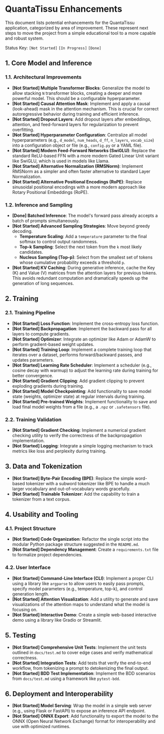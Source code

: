 # QuantaTissu Enhancements

This document lists potential enhancements for the QuantaTissu application, categorized by area of improvement. These represent next steps to move the project from a simple educational tool to a more capable and robust system.

Status Key: `[Not Started]` `[In Progress]` `[Done]`

## 1. Core Model and Inference

### 1.1. Architectural Improvements
-   **[Not Started] Multiple Transformer Blocks**: Generalize the model to allow stacking `N` transformer blocks, creating a deeper and more powerful model. This should be a configurable hyperparameter.
-   **[Not Started] Causal Attention Mask**: Implement and apply a causal (look-ahead) mask in the attention mechanism. This is crucial for correct autoregressive behavior during training and efficient inference.
-   **[Not Started] Dropout Layers**: Add dropout layers after embeddings, attention, and feed-forward layers for regularization to prevent overfitting.
-   **[Not Started] Hyperparameter Configuration**: Centralize all model hyperparameters (e.g., `d_model`, `num_heads`, `d_ff`, `n_layers`, `vocab_size`) into a configuration object or file (e.g., `config.py` or a YAML file).
-   **[Not Started] Modern Feed-Forward Networks (SwiGLU)**: Replace the standard ReLU-based FFN with a more modern Gated Linear Unit variant like SwiGLU, which is used in models like Llama.
-   **[Not Started] Alternative Normalization (RMSNorm)**: Implement RMSNorm as a simpler and often faster alternative to standard Layer Normalization.
-   **[Not Started] Alternative Positional Encodings (RoPE)**: Replace sinusoidal positional encodings with a more modern approach like Rotary Positional Embeddings (RoPE).

### 1.2. Inference and Sampling
-   **[Done] Batched Inference**: The model's forward pass already accepts a batch of prompts simultaneously.
-   **[Not Started] Advanced Sampling Strategies**: Move beyond greedy decoding.
    -   **Temperature Scaling**: Add a `temperature` parameter to the final softmax to control output randomness.
    -   **Top-k Sampling**: Select the next token from the `k` most likely candidates.
    -   **Nucleus Sampling (Top-p)**: Select from the smallest set of tokens whose cumulative probability exceeds a threshold `p`.
-   **[Not Started] KV Caching**: During generative inference, cache the Key (K) and Value (V) matrices from the attention layers for previous tokens. This avoids redundant computation and dramatically speeds up the generation of long sequences.

## 2. Training

### 2.1. Training Pipeline
-   **[Not Started] Loss Function**: Implement the cross-entropy loss function.
-   **[Not Started] Backpropagation**: Implement the backward pass for all layers to compute gradients.
-   **[Not Started] Optimizer**: Integrate an optimizer like Adam or AdamW to perform gradient-based weight updates.
-   **[Not Started] Training Loop**: Implement a complete training loop that iterates over a dataset, performs forward/backward passes, and updates parameters.
-   **[Not Started] Learning Rate Scheduler**: Implement a scheduler (e.g., cosine decay with warmup) to adjust the learning rate during training for better convergence.
-   **[Not Started] Gradient Clipping**: Add gradient clipping to prevent exploding gradients during training.
-   **[Not Started] Model Checkpointing**: Add functionality to save model state (weights, optimizer state) at regular intervals during training.
-   **[Not Started] Pre-trained Weights**: Implement functionality to save and load final model weights from a file (e.g., a `.npz` or `.safetensors` file).

### 2.2. Training Validation
-   **[Not Started] Gradient Checking**: Implement a numerical gradient checking utility to verify the correctness of the backpropagation implementation.
-   **[Not Started] Logging**: Integrate a simple logging mechanism to track metrics like loss and perplexity during training.

## 3. Data and Tokenization

-   **[Not Started] Byte-Pair Encoding (BPE)**: Replace the simple word-based tokenizer with a subword tokenizer like BPE to handle a much larger vocabulary and out-of-vocabulary words gracefully.
-   **[Not Started] Trainable Tokenizer**: Add the capability to train a tokenizer from a text corpus.

## 4. Usability and Tooling

### 4.1. Project Structure
-   **[Not Started] Code Organization**: Refactor the single script into the modular Python package structure suggested in the `README.md`.
-   **[Not Started] Dependency Management**: Create a `requirements.txt` file to formalize project dependencies.

### 4.2. User Interface
-   **[Not Started] Command-Line Interface (CLI)**: Implement a proper CLI using a library like `argparse` to allow users to easily pass prompts, specify model parameters (e.g., temperature, top-k), and control generation length.
-   **[Not Started] Attention Visualization**: Add a utility to generate and save visualizations of the attention maps to understand what the model is focusing on.
-   **[Not Started] Interactive Demo**: Create a simple web-based interactive demo using a library like Gradio or Streamlit.

## 5. Testing

-   **[Not Started] Comprehensive Unit Tests**: Implement the unit tests outlined in `docs/test.md` to cover edge cases and verify mathematical correctness.
-   **[Not Started] Integration Tests**: Add tests that verify the end-to-end workflow, from tokenizing a prompt to detokenizing the final output.
-   **[Not Started] BDD Test Implementation**: Implement the BDD scenarios from `docs/test.md` using a framework like `pytest-bdd`.

## 6. Deployment and Interoperability

-   **[Not Started] Model Serving**: Wrap the model in a simple web server (e.g., using Flask or FastAPI) to expose an inference API endpoint.
-   **[Not Started] ONNX Export**: Add functionality to export the model to the ONNX (Open Neural Network Exchange) format for interoperability and use with optimized runtimes.
